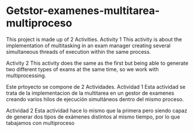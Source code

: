 # Getstor-examenes-multitarea-multiproceso
This project is made up of 2 Activities.
Activity 1
  This activity is about the implementation of multitasking in an exam manager creating several simultaneous threads of execution within the same process.

Activity 2
  This activity does the same as the first but being able to generate two different types of exams at the same time, so we work with multiprocessing.



Este prtoyecto se compone de 2 Actividades.
Actividad 1
  Esta actividad se trata de la implementacion de la multitarea en un gestor de examenes creando varios hilos de ejecución simultáneos dentro del mismo proceso.

Actividad 2
  Esta actividad hace lo mismo que la primera pero siendo capaz de generar dos tipos de exámenes distintos al mismo tiempo, por lo que tabajamos con multiproceso
